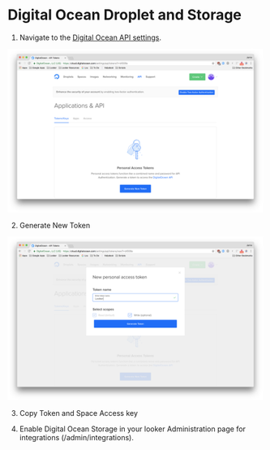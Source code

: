 # Digital Ocean Droplet and Storage

1. Navigate to the [Digital Ocean API settings](https://cloud.digitalocean.com/settings/api/tokens).

![](digital&#32;ocean&#32;storage&#32;home.png)

2. Generate New Token

![](digital&#32;ocean&#32;storage&#32;home&#32;token.png)

3. Copy Token and Space Access key

4. Enable Digital Ocean Storage in your looker Administration page for integrations (/admin/integrations).
